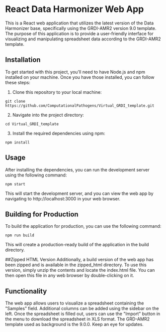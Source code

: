 # React Data Harmonizer Web App

This is a React web application that utilizes the latest version of the Data Harmonizer base, specifically using the GRDI-AMR2 version 9.0 template. The purpose of this application is to provide a user-friendly interface for visualizing and manipulating spreadsheet data according to the GRDI-AMR2 template.

## Installation

To get started with this project, you'll need to have Node.js and npm installed on your machine. Once you have those installed, you can follow these steps:

1. Clone this repository to your local machine:

```
git clone https://github.com/ComputationalPathogens/Virtual_GRDI_template.git
```

2. Navigate into the project directory:

```
cd Virtual_GRDI_template
```


3. Install the required dependencies using npm:
```
npm install
```

## Usage
After installing the dependencies, you can run the development server using the following command:

```
npm start
```

This will start the development server, and you can view the web app by navigating to http://localhost:3000 in your web browser.

## Building for Production
To build the application for production, you can use the following command:

```
npm run build
```

This will create a production-ready build of the application in the build directory.

##Zipped HTML Version
Additionally, a build version of the web app has been zipped and is available in the zipped_html directory. To use this version, simply unzip the contents and locate the index.html file. You can then open this file in any web browser by double-clicking on it.

## Functionality
The web app allows users to visualize a spreadsheet containing the "Samples" field. Additional columns can be added using the sidebar on the left. Once the spreadsheet is filled out, users can use the "Import" button in the menu to download the spreadsheet in XLS format. The GRD-AMR2 template used as background is the 9.0.0. Keep an eye for updates.

